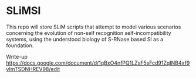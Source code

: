 # SLiMSI

This repo will store SLiM scripts that attempt to model various scenarios concerning the evolution of non-self recognition self-incompatibility systems, using the understood biology of S-RNase based SI as a foundation. 

Write-up
https://docs.google.com/document/d/1qBxO4nfPQ1LZsF5sFcd91ZqINB4xf9vImTSDNHREV98/edit
